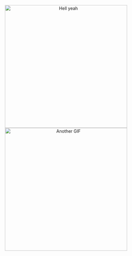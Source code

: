 <div align="center">
  <img src="https://media.giphy.com/media/GkD4U3VfiIbzcBhQNu/giphy.gif" alt="Hell yeah" width="400">
  <img src="https://i.giphy.com/media/v1.Y2lkPTc5MGI3NjExM2IxcHZ6aG8zbGxkZHFiNjZydjR4cXN6eDk0czI2aTZhd2JocDJ5aCZlcD12MV9pbnRlcm5hbF9naWZfYnlfaWQmY3Q9Zw/sfNGJKWMlvyRKDdqQW/giphy.gif" alt="Another GIF" width="400">
</div>
